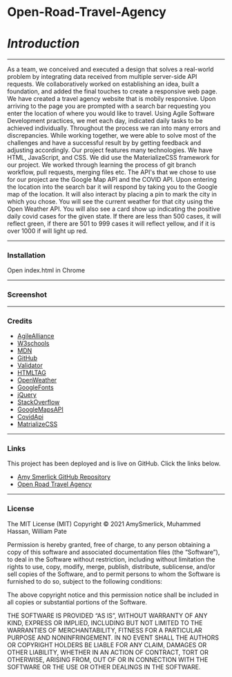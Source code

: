 # Open-Road-Travel-Agency


# _**Introduction**_
***
As a team, we conceived and executed a design that solves a real-world problem by integrating data received from multiple server-side API requests. We collaboratively worked on establishing an idea, built a foundation, and added the final touches to create a responsive web page. We have created a travel agency website that is mobily responsive. Upon arriving to the page you are prompted with a search bar requesting you enter the location of where you would like to travel. Using Agile Software Development practices, we met each day, indicated daily tasks to be achieved individually. Throughout the process we ran into many errors and discrepancies. While working together, we were able to solve most of the challenges and have a successful result by by getting feedback and adjusting accordingly. Our project features many technologies. We have HTML, JavaScript, and CSS. We did use the MaterializeCSS framework for our project. We worked through learning the process of git branch workflow, pull requests, merging files etc. The API's that we chose to use for our project are the Google Map API and the COVID API. Upon entering the location into the search bar it will respond by taking you to the Google map of the location. It will also interact by placing a pin to mark the city in which you chose. You will see the current weather for that city using the Open Weather API. You will also see a card show up indicating the positive daily covid cases for the given state. If there are less than 500 cases, it will reflect green, if there are 501 to 999 cases it will reflect yellow, and if it is over 1000 if will light up red.  


***
### __Installation__


Open index.html in Chrome

***
### __Screenshot__
<!-- ![Open Road Travel Agency](https://user-images.githubusercontent.com/77814900/114222053-17201c80-993c-11eb-9f0f-51c25dd63e79.png) -->



***
### __Credits__

- [AgileAlliance](https://www.agilealliance.org/)
- [W3schools](https://www.w3schools.com/)
- [MDN](https://developer.mozilla.org/en-US/docs/Web/CSS/CSS_Selectors)
- [GitHub](https://coding-boot-camp.github.io/full-stack/github/professional-readme-guide)
- [Validator](https://validator.w3.org/)
- [HTMLTAG](https://medium.com/@zac_heisey/7-alternatives-to-the-div-html-tag-7c888c7b5036)
- [OpenWeather](https://openweathermap.org/api)
- [GoogleFonts](https://fonts.google.com/)
- [jQuery](https://code.jquery.com/)
- [StackOverflow](https://stackoverflow.com/questions/52248646/googlemaps-api-key-for-testing) 
- [GoogleMapsAPI](https://console.cloud.google.com/apis/agreements?project=weather-tracker)
- [CovidApi](http://api.covidtracking.com)
- [MatrializeCSS](https://materializecss.com)

***
### __Links__

This project has been deployed and is live on GitHub. Click the links below.

-  [Amy Smerlick GitHub Repository](https://github.com/amysmerlick)
-  [Open Road Travel Agency](https://amysmerlick.github.io/Open-Road-Travel-Agency/)

***
### __License__

The MIT License (MIT)
Copyright © 2021 AmySmerlick, Muhammed Hassan, William Pate

Permission is hereby granted, free of charge, to any person obtaining a copy of this software and associated documentation files (the “Software”), to deal in the Software without restriction, including without limitation the rights to use, copy, modify, merge, publish, distribute, sublicense, and/or sell copies of the Software, and to permit persons to whom the Software is furnished to do so, subject to the following conditions:

The above copyright notice and this permission notice shall be included in all copies or substantial portions of the Software.

THE SOFTWARE IS PROVIDED “AS IS”, WITHOUT WARRANTY OF ANY KIND, EXPRESS OR IMPLIED, INCLUDING BUT NOT LIMITED TO THE WARRANTIES OF MERCHANTABILITY, FITNESS FOR A PARTICULAR PURPOSE AND NONINFRINGEMENT. IN NO EVENT SHALL THE AUTHORS OR COPYRIGHT HOLDERS BE LIABLE FOR ANY CLAIM, DAMAGES OR OTHER LIABILITY, WHETHER IN AN ACTION OF CONTRACT, TORT OR OTHERWISE, ARISING FROM, OUT OF OR IN CONNECTION WITH THE SOFTWARE OR THE USE OR OTHER DEALINGS IN THE SOFTWARE.
